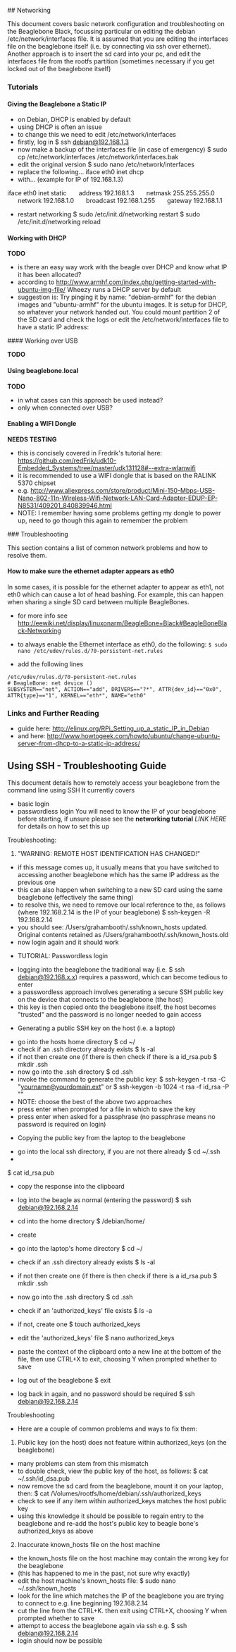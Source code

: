 ## Networking

This document covers basic network configuration and troubleshooting on the Beaglebone Black, focussing particular on editing the debian /etc/network/interfaces file. It is assumed that you are editing the interfaces file on the beaglebone itself (i.e. by connecting via ssh over ethernet). Another approach is to insert the sd card into your pc, and edit the interfaces file from the rootfs partition (sometimes necessary if you get locked out of the beaglebone itself)

### Tutorials

#### Giving the Beaglebone a Static IP

- on Debian, DHCP is enabled by default
- using DHCP is often an issue
- to change this we need to edit /etc/network/interfaces
- firstly, log in
$ ssh debian@192.168.1.3
- now make a backup of the interfaces file (in case of emergency)
$ sudo cp /etc/network/interfaces /etc/network/interfaces.bak
- edit the original version
$ sudo nano /etc/network/interfaces
- replace the following...
iface eth0 inet dhcp
- with… (example for IP of 192.168.1.3)

iface eth0 inet static
       address 192.168.1.3
       netmask 255.255.255.0
       network 192.168.1.0
       broadcast 192.168.1.255
       gateway 192.168.1.1

- restart networking
$ sudo /etc/init.d/networking restart
$ sudo /etc/init.d/networking reload

#### Working with DHCP

__TODO__

- is there an easy way work with the beagle over DHCP and know what IP it has been allocated?
- according to http://www.armhf.com/index.php/getting-started-with-ubuntu-img-file/ Wheezy runs a DHCP server by default
- suggestion is: Try pinging it by name: "debian-armhf" for the debian images and "ubuntu-armhf" for the ubuntu images. It is setup for DHCP, so whatever your network handed out. You could mount partition 2 of the SD card and check the logs or edit the /etc/network/interfaces file to have a static IP address:

#### Working over USB

__TODO__

#### Using beaglebone.local

__TODO__

- in what cases can this approach be used instead?
- only when connected over USB?

#### Enabling a WIFI Dongle

__NEEDS TESTING__

- this is concisely covered in Fredrik's tutorial here: https://github.com/redFrik/udk10-Embedded_Systems/tree/master/udk131128#--extra-wlanwifi
- it is recommended to use a WIFI dongle that is based on the RALINK 5370 chipset
- e.g. http://www.aliexpress.com/store/product/Mini-150-Mbps-USB-Nano-802-11n-Wireless-Wifi-Network-LAN-Card-Adapter-EDUP-EP-N8531/409201_840839946.html
- NOTE: I remember having some problems getting my dongle to power up, need to go though this again to remember the problem

### Troubleshooting

This section contains a list of common network problems and how to resolve them.

#### How to make sure the ethernet adapter appears as eth0

In some cases, it is possible for the ethernet adapter to appear as eth1, not eth0 which can cause a lot of head bashing. For example, this can happen when sharing a single SD card between multiple BeagleBones.
- for more info see http://eewiki.net/display/linuxonarm/BeagleBone+Black#BeagleBoneBlack-Networking

- to always enable the Ethernet interface as eth0, do the following:
`$ sudo nano /etc/udev/rules.d/70-persistent-net.rules`  
- add the following lines
```
/etc/udev/rules.d/70-persistent-net.rules
# BeagleBone: net device ()
SUBSYSTEM=="net", ACTION=="add", DRIVERS=="?*", ATTR{dev_id}=="0x0", ATTR{type}=="1", KERNEL=="eth*", NAME="eth0"
```

### Links and Further Reading

- guide here: http://elinux.org/RPi_Setting_up_a_static_IP_in_Debian
- and here: http://www.howtogeek.com/howto/ubuntu/change-ubuntu-server-from-dhcp-to-a-static-ip-address/

## Using SSH - Troubleshooting Guide

This document details how to remotely access your beaglebone from the command line using SSH
It currently covers 
* basic login
* passwordless login
You will need to know the IP of your beaglebone before starting, if unsure please see the **networking tutorial** _LINK HERE_ for details on how to set this up

Troubleshooting:

1. "WARNING: REMOTE HOST IDENTIFICATION HAS CHANGED!"

- if this message comes up, it usually means that you have switched to accessing another beaglebone which has the same IP address as the previous one
- this can also happen when switching to a new SD card using the same beaglebone (effectively the same thing)
- to resolve this, we need to remove our local reference to the, as follows (where 192.168.2.14 is the IP of your beaglebone)
$ ssh-keygen -R 192.168.2.14
- you should see:
/Users/grahambooth/.ssh/known_hosts updated.
Original contents retained as /Users/grahambooth/.ssh/known_hosts.old
- now login again and it should work

* TUTORIAL: Passwordless login

- logging into the beaglebone the traditional way (i.e. $ ssh debian@192.168.x.x) requires a password, which can become tedious to enter
- a passwordless approach involves generating a secure SSH public key on the device that connects to the beaglebone (the host)
- this key is then copied onto the beaglebone itself, the host becomes "trusted" and the password is no longer needed to gain access

* Generating a public SSH key on the host (i.e. a laptop)

- go into the hosts home directory
$ cd ~/
- check if an .ssh directory already exists
$ ls -al
- if not then create one (if there is then check if there is a id_rsa.pub
$ mkdir .ssh
- now go into the .ssh directory
$ cd .ssh
- invoke the command to generate the public key:
$ ssh-keygen -t rsa -C "yourname@yourdomain.ext"
or
$ ssh-keygen -b 1024 -t rsa -f id_rsa -P ""
- NOTE: choose the best of the above two approaches
- press enter when prompted for a file in which to save the key
- press enter when asked for a passphrase (no passphrase means no password is required on login)

* Copying the public key from the laptop to the beaglebone

- go into the local ssh directory, if you are not there already
$ cd ~/.ssh
-  
$ cat id_rsa.pub
- copy the response into the clipboard
- log into the beagle as normal (entering the password)
$ ssh debian@192.168.2.14
- cd into the home directory
$ /debian/home/
- create 

- go into the laptop's home directory
$ cd ~/
- check if an .ssh directory already exists
$ ls -al
- if not then create one (if there is then check if there is a id_rsa.pub
$ mkdir .ssh
- now go into the .ssh directory
$ cd .ssh
- check if an 'authorized_keys' file exists
$ ls -a
- if not, create one
$ touch authorized_keys
- edit the 'authorized_keys' file
$ nano authorized_keys
- paste the context of the clipboard onto a new line at the bottom of the file, then use CTRL+X to exit, choosing Y when prompted whether to save
- log out of the beaglebone 
$ exit
- log back in again, and no password should be required
$ ssh debian@192.168.2.14

Troubleshooting

- Here are a couple of common problems and ways to fix them:

1. Public key (on the host) does not feature within authorized_keys (on the beaglebone)

- many problems can stem from this mismatch
- to double check, view the public key of the host, as follows:
$ cat ~/.ssh/id_dsa.pub
- now remove the sd card from the beaglebone, mount it on your laptop, then:
$ cat /Volumes/rootfs/home/debian/.ssh/authorized_keys
- check to see if any item within authorized_keys matches the host public key
- using this knowledge it should be possible to regain entry to the beaglebone and re-add the host's public key to beagle bone's authorized_keys as above

2. Inaccurate known_hosts file on the host machine

- the known_hosts file on the host machine may contain the wrong key for the beaglebone
- (this has happened to me in the past, not sure why exactly)
- edit the host machine's known_hosts file:
$ sudo nano ~/.ssh/known_hosts
- look for the line which matches the IP of the beaglebone you are trying to connect to e.g. line beginning 192.168.2.14 
- cut the line from the CTRL+K. then exit using CTRL+X, choosing Y when prompted whether to save
- attempt to access the beaglebone again via ssh e.g.
$ ssh debian@192.168.2.14
- login should now be possible






